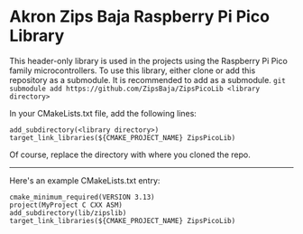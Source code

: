 # Akron Zips Baja Raspberry Pi Pico Library

This header-only library is used in the projects using the Raspberry Pi Pico family microcontrollers.
To use this library, either clone or add this repository as a submodule. It is recommended to add as a submodule.
`git submodule add https://github.com/ZipsBaja/ZipsPicoLib <library directory>`

In your CMakeLists.txt file, add the following lines:
```
add_subdirectory(<library directory>)
target_link_libraries(${CMAKE_PROJECT_NAME} ZipsPicoLib)
```
Of course, replace the directory with where you cloned the repo.

---
Here's an example CMakeLists.txt entry:
```
cmake_minimum_required(VERSION 3.13)
project(MyProject C CXX ASM)
add_subdirectory(lib/zipslib)
target_link_libraries(${CMAKE_PROJECT_NAME} ZipsPicoLib)
```
